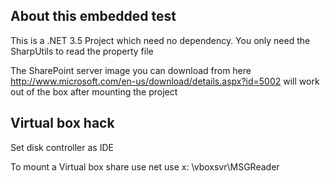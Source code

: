 ﻿
## About this embedded test

This is a .NET 3.5 Project which need no dependency.
You only need the SharpUtils to read the property file

The SharePoint server image you can download from here
http://www.microsoft.com/en-us/download/details.aspx?id=5002
will work out of the box after mounting the project 


## Virtual box hack
Set disk controller as IDE

To mount a Virtual box share use
net use x: \\vboxsvr\MSGReader